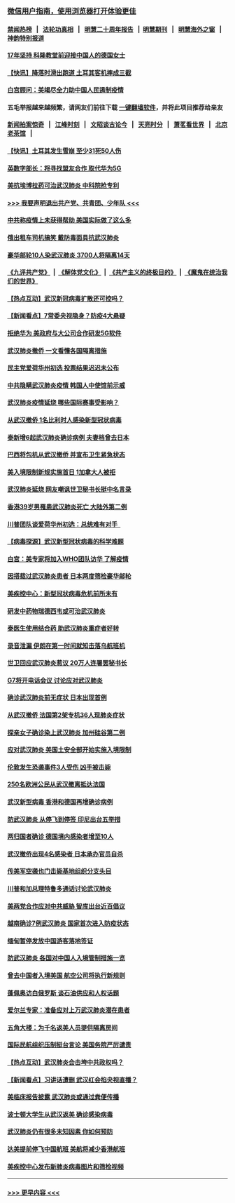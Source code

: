 ### [微信用户指南，使用浏览器打开体验更佳](https://github.com/gfw-breaker/banned-news1/blob/master/indexes/wechat-guide.md?t=0)
#### [禁闻热榜](热点新闻.md?t=0)  &nbsp;&nbsp;|&nbsp;&nbsp; [法轮功真相](https://github.com/gfw-breaker/truth/blob/master/README.md?t=0) &nbsp;&nbsp;|&nbsp;&nbsp; [明慧二十周年报告](https://github.com/gfw-breaker/mh-reports/blob/master/README.md?t=0) &nbsp;&nbsp;|&nbsp;&nbsp;[明慧期刊](https://github.com/gfw-breaker/mh-qikan) &nbsp;&nbsp;|&nbsp;&nbsp; [明慧海外之窗](https://github.com/gfw-breaker/mh-news/blob/master/README.md?t=0) &nbsp;&nbsp;|&nbsp;&nbsp; [神韵特别报道](https://github.com/gfw-breaker/mh-news/blob/master/shenyun.md?t=0)
#### [17年坚持 科隆教堂前迎接中国人的德国女士](../pages/nsc418/n11846781.md?t=02060355) 
#### [【快讯】降落时滑出跑道 土耳其客机摔成三截](../pages/nsc418/n11847021.md?t=02060355) 
#### [白宫顾问：美竭尽全力助中国人民遏制疫情](../pages/nsc418/n11846756.md?t=02060355) 
#### 五毛举报越来越频繁，请网友们前往下载 [一键翻墙软件](https://github.com/gfw-breaker/ssr-accounts)，并将此项目推荐给亲友
#### [新闻拍案惊奇](https://github.com/gfw-breaker/banned-news1/blob/master/pages/link4.md) &nbsp;&nbsp;|&nbsp;&nbsp; [江峰时刻](https://github.com/gfw-breaker/banned-news1/blob/master/pages/link4.md) &nbsp;&nbsp;|&nbsp;&nbsp; [文昭谈古论今](https://github.com/gfw-breaker/banned-news1/blob/master/pages/link4.md) &nbsp;&nbsp;|&nbsp;&nbsp; [天亮时分](https://github.com/gfw-breaker/banned-news1/blob/master/pages/link4.md) &nbsp;&nbsp;|&nbsp;&nbsp; [萧茗看世界](https://github.com/gfw-breaker/banned-news1/blob/master/pages/link4.md) &nbsp;&nbsp;|&nbsp;&nbsp; [北京老茶馆](https://github.com/gfw-breaker/banned-news1/blob/master/pages/link4.md) &nbsp;&nbsp;|&nbsp;&nbsp; 
#### [【快讯】土耳其发生雪崩 至少31死50人伤](../pages/nsc418/n11846680.md?t=02060355) 
#### [英数字部长：将寻找盟友合作 取代华为5G](../pages/nsc418/n11846485.md?t=02060355) 
#### [美抗埃博拉药可治武汉肺炎 中科院抢专利](../pages/nsc418/n11846409.md?t=02060355) 
#### [>>> 我要声明退出共产党、共青团、少年队 <<<](https://github.com/begood0513/goodnews/blob/master/quit/letter.md) 
#### [中共称疫情上未获得帮助 美国实际做了这么多](../pages/nsc418/n11846008.md?t=02060355) 
#### [俄出租车司机搞笑 戴防毒面具抗武汉肺炎](../pages/nsc418/n11845703.md?t=02060355) 
#### [豪华邮轮10人染武汉肺炎 3700人将隔离14天](../pages/nsc418/n11845543.md?t=02060355) 
#### [《九评共产党》](https://github.com/begood0513/9ping.md/blob/master/README.md) &nbsp;|&nbsp; [《解体党文化》](../../../../jtdwh.md/blob/master/README.md)  &nbsp;|&nbsp; [《共产主义的终极目的》](../../../../gczydzjmd.md/blob/master/README.md) &nbsp;|&nbsp; [《魔鬼在统治我们的世界》](../../../../mgztzwmdsj.md/blob/master/README.md) 
#### [【热点互动】武汉新冠病毒扩散还可控吗？](../pages/nsc418/n11844750.md?t=02060355) 
#### [【新闻看点】7常委央视隐身？防疫4大悬疑](../pages/nsc418/n11844611.md?t=02060355) 
#### [拒绝华为 美政府与大公司合作研发5G软件](../pages/nsc418/n11844625.md?t=02060355) 
#### [武汉肺炎撤侨 一文看懂各国隔离措施](../pages/nsc418/n11844216.md?t=02060355) 
#### [民主党爱荷华州初选 投票结果迟迟未公布](../pages/nsc418/n11844207.md?t=02060355) 
#### [中共隐瞒武汉肺炎疫情 韩国人中使馆前示威](../pages/nsc418/n11844084.md?t=02060355) 
#### [武汉肺炎疫情延烧 哪些国际赛事受影响？](../pages/nsc418/n11843958.md?t=02060355) 
#### [从武汉撤侨 1名比利时人感染新型冠状病毒](../pages/nsc418/n11843977.md?t=02060355) 
#### [泰新增6起武汉肺炎确诊病例 夫妻档曾去日本](../pages/nsc418/n11843900.md?t=02060355) 
#### [巴西将包机从武汉撤侨 并宣布卫生紧急状态](../pages/nsc418/n11843418.md?t=02060355) 
#### [美入境限制新规实施首日 1加拿大人被拒](../pages/nsc418/n11843058.md?t=02060355) 
#### [武汉肺炎延烧 网友嘲讽世卫秘书长挺中名言录](../pages/nsc418/n11843056.md?t=02060355) 
#### [香港39岁男罹患武汉肺炎死亡 大陆外第二例](../pages/nsc418/n11843026.md?t=02060355) 
#### [川普团队谈爱荷华州初选：总统难有对手  ](../pages/nsc418/n11842867.md?t=02060355) 
#### [【病毒探源】武汉新型冠状病毒的科学难题](../pages/nsc418/n11842176.md?t=02060355) 
#### [白宫：美专家将加入WHO团队访华 了解疫情](../pages/nsc418/n11842198.md?t=02060355) 
#### [因搭载过武汉肺炎患者 日本两度筛检豪华邮轮](../pages/nsc418/n11842447.md?t=02060355) 
#### [美疾控中心：新型冠状病毒危机前所未有](../pages/nsc418/n11842406.md?t=02060355) 
#### [研发中药物瑞德西韦或可治武汉肺炎](../pages/nsc418/n11842100.md?t=02060355) 
#### [泰医生使用结合药 助武汉肺炎重症者好转](../pages/nsc418/n11842096.md?t=02060355) 
#### [录音泄漏 伊朗在第一时间就知击落乌航班机](../pages/nsc418/n11842002.md?t=02060355) 
#### [世卫回应武汉肺炎惹议 20万人连署罢秘书长](../pages/nsc418/n11841664.md?t=02060355) 
#### [G7将开电话会议 讨论应对武汉肺炎](../pages/nsc418/n11841658.md?t=02060355) 
#### [确诊武汉肺炎前无症状 日本出现首例](../pages/nsc418/n11841567.md?t=02060355) 
#### [从武汉撤侨 法国第2架专机36人现肺炎症状](../pages/nsc418/n11841382.md?t=02060355) 
#### [探亲女子确诊染上武汉肺炎 加州硅谷第二例](../pages/nsc418/n11839784.md?t=02060355) 
#### [应对武汉肺炎 美国土安全部开始实施入境限制](../pages/nsc418/n11839729.md?t=02060355) 
#### [伦敦发生恐袭事件3人受伤 凶手被击毙](../pages/nsc418/n11839442.md?t=02060355) 
#### [250名欧洲公民从武汉撤离抵达法国](../pages/nsc418/n11839438.md?t=02060355) 
#### [武汉新型病毒 香港和德国再增确诊病例](../pages/nsc418/n11839381.md?t=02060355) 
#### [防武汉肺炎 从停飞到停签 印尼出台五举措](../pages/nsc418/n11839282.md?t=02060355) 
#### [两归国者确诊 德国境内感染者增至10人](../pages/nsc418/n11839164.md?t=02060355) 
#### [武汉撤侨出现4名感染者 日本承办官员自杀](../pages/nsc418/n11839044.md?t=02060355) 
#### [传美军空袭也门击毙基地组织分支头目](../pages/nsc418/n11839210.md?t=02060355) 
#### [川普和加总理特鲁多通话讨论武汉肺炎](../pages/nsc418/n11839128.md?t=02060355) 
#### [美两党合作应对中共威胁 智库出台近百倡议](../pages/nsc418/n11838437.md?t=02060355) 
#### [越南确诊7例武汉肺炎 国家首次进入防疫状态](../pages/nsc418/n11838860.md?t=02060355) 
#### [缅甸暂停发放中国游客落地签证](../pages/nsc418/n11838730.md?t=02060355) 
#### [防武汉肺炎 各国对中国人入境管制措施一览](../pages/nsc418/n11838726.md?t=02060355) 
#### [曾去中国者入境美国 航空公司将执行新规则](../pages/nsc418/n11838375.md?t=02060355) 
#### [蓬佩奥访白俄罗斯 谈石油供应和人权话题](../pages/nsc418/n11838242.md?t=02060355) 
#### [爱尔兰专家：准备应对上万武汉肺炎潜在患者](../pages/nsc418/n11837978.md?t=02060355) 
#### [五角大楼：为千名返美人员提供隔离房间](../pages/nsc418/n11837831.md?t=02060355) 
#### [国际民航组织压制挺台言论 美国务院严厉谴责](../pages/nsc418/n11837791.md?t=02060355) 
#### [【热点互动】武汉肺炎会击垮中共政权吗？](../pages/nsc418/n11837779.md?t=02060355) 
#### [【新闻看点】习讲话遭删 武汉红会掐央视直播？](../pages/nsc418/n11837573.md?t=02060355) 
#### [美临床报告披露 武汉肺炎或通过粪便传播](../pages/nsc418/n11837626.md?t=02060355) 
#### [波士顿大学生从武汉返美 确诊感染病毒](../pages/nsc418/n11837580.md?t=02060355) 
#### [武汉肺炎仍有很多未知因素 你如何预防](../pages/nsc418/n11837666.md?t=02060355) 
#### [达美提前停飞中国航班 美航将减少香港航班](../pages/nsc418/n11837649.md?t=02060355) 
#### [美疾控中心发布新肺炎病毒图片和筛检视频](../pages/nsc418/n11837491.md?t=02060355) 

----
#### [ >>> 更早内容 <<< ](../indexes/nsc418-earlier.md)
